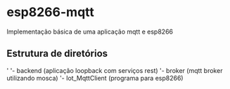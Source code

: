 # esp8266-mqtt
Implementação básica de uma aplicação mqtt e esp8266

## Estrutura de diretórios
'
'- backend (aplicação loopback com serviços rest)
'- broker (mqtt broker utilizando mosca)
'- Iot_MqttClient (programa para esp8266)
